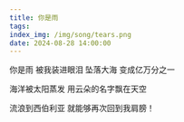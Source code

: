 ```yaml
---
title: 你是雨
tags: 
index_img: /img/song/tears.png
date: 2024-08-28 14:00:00
---
```

你是雨
被我装进眼泪
坠落大海
变成亿万分之一

海洋被太阳蒸发
用云朵的名字飘在天空

流浪到西伯利亚
就能够再次回到我肩膀！